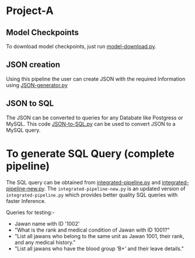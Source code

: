 # Project-A

## Model Checkpoints
To download model checkpoints, just run [model-download.py](https://github.com/Aaditya019Jain/Project-A/blob/main/model-download.py).

## JSON creation
Using this pipeline the user can create JSON with the required Information using [JSON-generator.py](https://github.com/Aaditya019Jain/Project-A/blob/main/JSON-generator.py)

## JSON to SQL
The JSON can be converted to queries for any Databate like Postgress or MySQL. This code [JSON-to-SQL.py]() can be used to convert JSON to a MySQL query.

# To generate SQL Query (complete pipeline)
The SQL query can be obtained from [integrated-pipeline.py](https://github.com/Aaditya019Jain/Project-A/edit/main/README.md#:~:text=Integrated,-%2Dpipeline%2Dnew.py) and [integrated-pipeline-new.py](https://github.com/Aaditya019Jain/Project-A/edit/main/README.md#:~:text=Integrated%2Dpipeline%2D-,new.py).
The ```integrated-pipeline-new.py``` is an updated version of ```integrated-pipeline.py``` which provides better quality SQL queries with faster Inference.

Queries for testing:-
<ul>
  <li>Jawan name with ID '1002'</li>
  <li>"What is the rank and medical condition of Jawan with ID 1001?"</li>
  <li>"List all jawans who belong to the same unit as Jawan 1001, their rank, and any medical history."</li>
  <li>"List all jawans who have the blood group ‘B+’ and their leave details."</li>
</ul>
